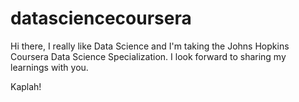 datasciencecoursera
===================
Hi there, I really like Data Science and I'm taking the Johns Hopkins Coursera Data Science Specialization.  I look forward to sharing my learnings with you.

Kaplah!
